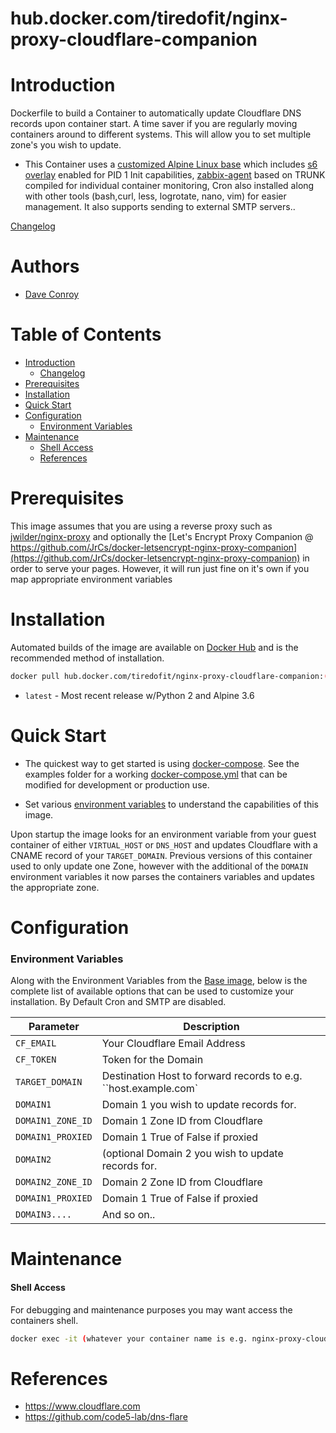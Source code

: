 # hub.docker.com/tiredofit/nginx-proxy-cloudflare-companion

# Introduction

Dockerfile to build a Container to automatically update Cloudflare DNS records upon container start. A time saver if you are regularly moving containers around to different systems. This will allow you to set multiple zone's you wish to update.

* This Container uses a [customized Alpine Linux base](https://hub.docker.com/r/tiredofit/alpine) which includes [s6 overlay](https://github.com/just-containers/s6-overlay) enabled for PID 1 Init capabilities, [zabbix-agent](https://zabbix.org) based on TRUNK compiled for individual container monitoring, Cron also installed along with other tools (bash,curl, less, logrotate, nano, vim) for easier management. It also supports sending to external SMTP servers..


[Changelog](CHANGELOG.md)

# Authors

- [Dave Conroy](http://github/tiredofit/)

# Table of Contents

- [Introduction](#introduction)
    - [Changelog](CHANGELOG.md)
- [Prerequisites](#prerequisites)
- [Installation](#installation)
- [Quick Start](#quick-start)
- [Configuration](#configuration)
    - [Environment Variables](#environmentvariables)   
- [Maintenance](#maintenance)
    - [Shell Access](#shell-access)
   - [References](#references)

# Prerequisites

This image assumes that you are using a reverse proxy such as [jwilder/nginx-proxy](https://github.com/jwilder/nginx-proxy) and optionally the [Let's Encrypt Proxy Companion @ https://github.com/JrCs/docker-letsencrypt-nginx-proxy-companion](https://github.com/JrCs/docker-letsencrypt-nginx-proxy-companion) in order to serve your pages. However, it will run just fine on it's own if you map appropriate environment variables



# Installation

Automated builds of the image are available on [Docker Hub](https://hub.docker.com/tiredofit/nginx-proxy-cloudflare-companion) and is the recommended method of installation.


```bash
docker pull hub.docker.com/tiredofit/nginx-proxy-cloudflare-companion:(imagetag)
```

* `latest` - Most recent release w/Python 2 and Alpine 3.6

# Quick Start

* The quickest way to get started is using [docker-compose](https://docs.docker.com/compose/). See the examples folder for a working [docker-compose.yml](examples/docker-compose.yml) that can be modified for development or production use.

* Set various [environment variables](#environment-variables) to understand the capabilities of this image.

Upon startup the image looks for an environment variable from your guest container of either `VIRTUAL_HOST` or `DNS_HOST` and updates Cloudflare with a CNAME record of your `TARGET_DOMAIN`. Previous versions of this container used to only update one Zone, however with the additional of the `DOMAIN` environment variables it now parses the containers variables and updates the appropriate zone.

# Configuration

### Environment Variables

Along with the Environment Variables from the [Base image](https://hub.docker.com/r/tiredofit/alpine), below is the complete list of available options that can be used to customize your installation. By Default Cron and SMTP are disabled.

| Parameter | Description |
|-----------|-------------|
| `CF_EMAIL` | Your Cloudflare Email Address |
| `CF_TOKEN` | Token for the Domain |
| `TARGET_DOMAIN` | Destination Host to forward records to e.g. ``host.example.com` |
| `DOMAIN1`   | Domain 1 you wish to update records for. |
| `DOMAIN1_ZONE_ID`   | Domain 1 Zone ID from Cloudflare |
| `DOMAIN1_PROXIED`   | Domain 1 True of False if proxied |
| `DOMAIN2`   | (optional Domain 2 you wish to update records for. |
| `DOMAIN2_ZONE_ID`   | Domain 2 Zone ID from Cloudflare |
| `DOMAIN1_PROXIED`   | Domain 1 True of False if proxied |
| `DOMAIN3....`   | And so on.. |



# Maintenance
#### Shell Access

For debugging and maintenance purposes you may want access the containers shell.

```bash
docker exec -it (whatever your container name is e.g. nginx-proxy-cloudflare-companion) bash
```

# References

* https://www.cloudflare.com
* https://github.com/code5-lab/dns-flare
